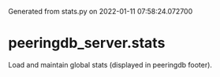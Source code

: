 Generated from stats.py on 2022-01-11 07:58:24.072700

# peeringdb_server.stats

Load and maintain global stats (displayed in peeringdb footer).
